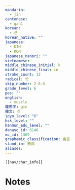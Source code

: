 ```yaml
---
mandarin:
  - jīn
cantonese:
  - gan1
korean:
  - 근
korean_native: ""
japanese:
  - KIN
  - KON
japanese_nanori: ""
vietnamese:
middle_chinese_initial: k
middle_chinese_final: ɨn
stroke_count: 12
radical: 竹
skip_number: 2-6-6
grade_level: 6
pos: ""
english:
  - muscle
羅馬字: gin
韓文: 긴
joyo_level: "6"
hsk_level: ""
hanmun_edu_level: ""
danayo_id: 6146
mc_id: 1369
graphemic_classification: 會意
stand_in: 筋肉
aliases:
---
```

```meta-bind-embed
[[nav/char_info]]
```

# Notes
